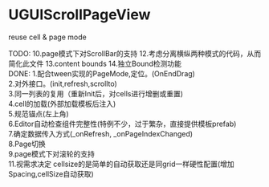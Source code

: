 # UGUIScrollPageView
reuse cell &amp; page mode

TODO: 10.page模式下对ScrollBar的支持 12.考虑分离横纵两种模式的代码，从而简化此文件 13.content bounds 14.独立Bound检测功能  
DONE: 1.配合tween实现的PageMode,定位。(OnEndDrag)   
      2.对外接口。(init,refresh,scrollto)   
      3.同一列表的复用（重新Init后，对cells进行增删或重置)   
      4.cell的加载(外部加载模板后注入)   
      5.规范锚点(左上角)  
      6.Editor自动检查组件完整性(特例不少，过于繁杂，直接提供模板prefab)   
      7.确定数据传入方式(_onRefresh, _onPageIndexChanged)   
      8.Page切换   
      9.page模式下对滚轮的支持   
 	11.视需求决定 cellsize的是简单的自动获取还是同grid一样硬性配置(增加Spacing,cellSize自动获取)  
